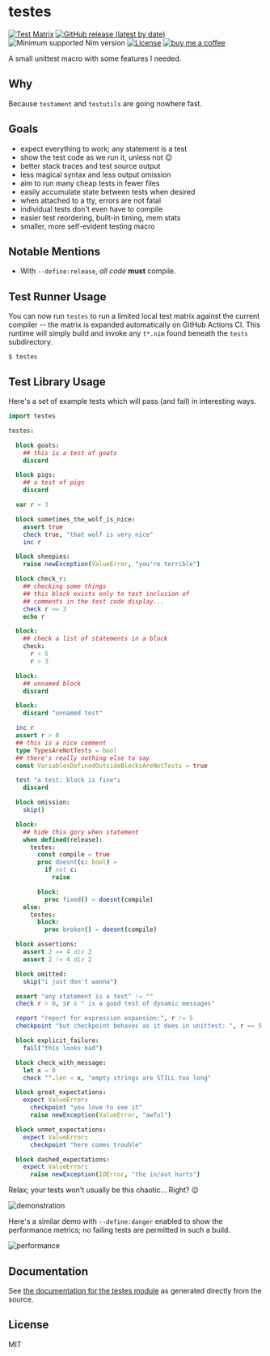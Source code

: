# testes

[![Test Matrix](https://github.com/disruptek/testes/workflows/CI/badge.svg)](https://github.com/disruptek/testes/actions?query=workflow%3ACI)
[![GitHub release (latest by date)](https://img.shields.io/github/v/release/disruptek/testes?style=flat)](https://github.com/disruptek/testes/releases/latest)
![Minimum supported Nim version](https://img.shields.io/badge/nim-1.0.8%2B-informational?style=flat&logo=nim)
[![License](https://img.shields.io/github/license/disruptek/testes?style=flat)](#license)
[![buy me a coffee](https://img.shields.io/badge/donate-buy%20me%20a%20coffee-orange.svg)](https://www.buymeacoffee.com/disruptek)

A small unittest macro with some features I needed.

## Why

Because `testament` and `testutils` are going nowhere fast.

## Goals

- expect everything to work; any statement is a test
- show the test code as we run it, unless not :wink:
- better stack traces and test source output
- less magical syntax and less output omission
- aim to run many cheap tests in fewer files
- easily accumulate state between tests when desired
- when attached to a tty, errors are not fatal
- individual tests don't even have to compile
- easier test reordering, built-in timing, mem stats
- smaller, more self-evident testing macro

## Notable Mentions

- With `--define:release`, _all code_ **must** compile.

## Test Runner Usage

You can now run `testes` to run a limited local test matrix against the current
compiler -- the matrix is expanded automatically on GitHub Actions CI.  This
runtime will simply build and invoke any `t*.nim` found beneath the `tests`
subdirectory.

```
$ testes
```

## Test Library Usage

Here's a set of example tests which will pass (and fail) in interesting ways.

```nim
import testes

testes:

  block goats:
    ## this is a test of goats
    discard

  block pigs:
    ## a test of pigs
    discard

  var r = 3

  block sometimes_the_wolf_is_nice:
    assert true
    check true, "that wolf is very nice"
    inc r

  block sheepies:
    raise newException(ValueError, "you're terrible")

  block check_r:
    ## checking some things
    ## this block exists only to test inclusion of
    ## comments in the test code display...
    check r == 3
    echo r

  block:
    ## check a list of statements in a block
    check:
      r < 5
      r > 3

  block:
    ## unnamed block
    discard

  block:
    discard "unnamed test"

  inc r
  assert r > 0
  ## this is a nice comment
  type TypesAreNotTests = bool
  ## there's really nothing else to say
  const VariablesDefinedOutsideBlocksAreNotTests = true

  test "a test: block is fine":
    discard

  block omission:
    skip()

  block:
    ## hide this gory when statement
    when defined(release):
      testes:
        const compile = true
        proc doesnt(c: bool) =
          if not c:
            raise

        block:
          proc fixed() = doesnt(compile)
    else:
      testes:
        block:
          proc broken() = doesnt(compile)

  block assertions:
    assert 2 == 4 div 2
    assert 2 != 4 div 2

  block omitted:
    skip("i just don't wanna")

  assert "any statement is a test" != ""
  check r > 0, $r & " is a good test of dynamic messages"

  report "report for expression expansion:", r != 5
  checkpoint "but checkpoint behaves as it does in unittest: ", r == 5

  block explicit_failure:
    fail("this looks bad")

  block check_with_message:
    let x = 0
    check "".len < x, "empty strings are STILL too long"

  block great_expectations:
    expect ValueError:
      checkpoint "you love to see it"
      raise newException(ValueError, "awful")

  block unmet_expectations:
    expect ValueError:
      checkpoint "here comes trouble"

  block dashed_expectations:
    expect ValueError:
      raise newException(IOError, "the in/out hurts")
```

Relax; your tests won't usually be this chaotic...  Right?  😉

![demonstration](docs/demo.svg "demonstration")

Here's a similar demo with `--define:danger` enabled to show the
performance metrics; no failing tests are permitted in such a build.

![performance](docs/clean.svg "performance")

## Documentation
See [the documentation for the testes module](https://disruptek.github.io/testes/testes.html) as generated directly from the source.

## License
MIT
